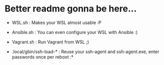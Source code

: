 
# Better readme gonna be here...

- WSL.sh :  Makes your WSL almost usable :P
- Ansible.sh :  You can even configure your WSL with Ansible :)
- Vagrant.sh :  Run Vagrant from WSL ;)

- .local/gbin/ssh-load-* :  Reuse your ssh-agent and ssh-agent.exe, enter passwords once per reboot :*

